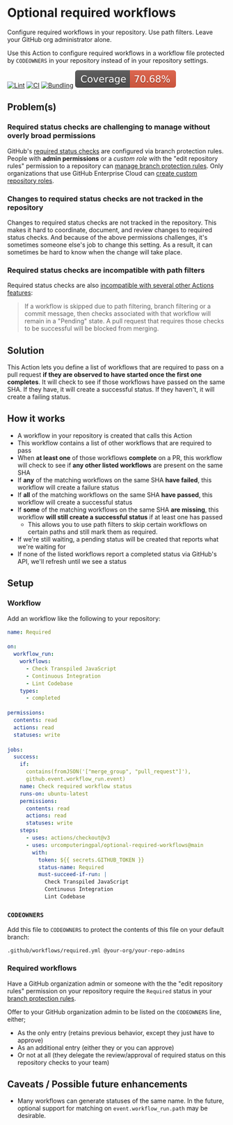 # Optional required workflows

Configure required workflows in your repository. Use path filters. Leave your
GitHub org administrator alone.

Use this Action to configure required workflows in a workflow file protected
by `CODEOWNERS` in your repository instead of in your repository settings.

[![Lint](https://github.com/urcomputeringpal/optional-required-workflows/actions/workflows/linter.yml/badge.svg)](https://github.com/urcomputeringpal/optional-required-workflows/actions/workflows/linter.yml?query=branch%3Amain)
[![CI](https://github.com/urcomputeringpal/optional-required-workflows/actions/workflows/ci.yml/badge.svg)](https://github.com/urcomputeringpal/optional-required-workflows/actions/workflows/ci.yml?query=branch%3Amain)
[![Bundling](https://github.com/urcomputeringpal/optional-required-workflows/actions/workflows/check-dist.yml/badge.svg)](https://github.com/urcomputeringpal/optional-required-workflows/actions/workflows/check-dist.yml?query=branch%3Amain)
[![Coverage](./badges/coverage.svg)](./badges/coverage.svg)

## Problem(s)

### Required status checks are challenging to manage without overly broad permissions

GitHub's
[required status checks](https://docs.github.com/en/pull-requests/collaborating-with-pull-requests/collaborating-on-repositories-with-code-quality-features/troubleshooting-required-status-checks)
are configured via branch protection rules. People with **admin permissions** or
a _custom role_ with the "edit repository rules" permission to a repository can
[manage branch protection rules](https://docs.github.com/en/repositories/configuring-branches-and-merges-in-your-repository/managing-protected-branches/managing-a-branch-protection-rule).
Only organizations that use GitHub Enterprise Cloud can
[create custom repository roles](https://docs.github.com/en/enterprise-cloud@latest/organizations/managing-user-access-to-your-organizations-repositories/managing-repository-roles/managing-custom-repository-roles-for-an-organization).

### Changes to required status checks are not tracked in the repository

Changes to required status checks are not tracked in the repository. This makes
it hard to coordinate, document, and review changes to required status checks.
And because of the above permissions challenges, it's sometimes someone else's
job to change this setting. As a result, it can sometimes be hard to know when
the change will take place.

### Required status checks are incompatible with path filters

Required status checks are also
[incompatible with several other Actions features](https://docs.github.com/en/pull-requests/collaborating-with-pull-requests/collaborating-on-repositories-with-code-quality-features/troubleshooting-required-status-checks#handling-skipped-but-required-checks):

> If a workflow is skipped due to path filtering, branch filtering or a commit
> message, then checks associated with that workflow will remain in a "Pending"
> state. A pull request that requires those checks to be successful will be
> blocked from merging.

## Solution

This Action lets you define a list of workflows that are required to pass on a
pull request **if they are observed to have started once the first one
completes**. It will check to see if those workflows have passed on the same
SHA. If they have, it will create a successful status. If they haven't, it will
create a failing status.

## How it works

- A workflow in your repository is created that calls this Action
- This workflow contains a list of other workflows that are required to pass
- When **at least one** of those workflows **complete** on a PR, this workflow
  will check to see if **any other listed workflows** are present on the same
  SHA
- If **any** of the matching workflows on the same SHA **have failed**, this
  workflow will create a failure status
- If **all** of the matching workflows on the same SHA **have passed**, this
  workflow will create a successful status
- If **some** of the matching workflows on the same SHA **are missing**, this
  workflow **will still create a successful status** if at least one has passed
  - This allows you to use path filters to skip certain workflows on certain
    paths and still mark them as required.
- If we're still waiting, a pending status will be created that reports what
  we're waiting for
- If none of the listed workflows report a completed status via GitHub's API,
  we'll refresh until we see a status

## Setup

### Workflow

Add an workflow like the following to your repository:

```yaml
name: Required

on:
  workflow_run:
    workflows:
      - Check Transpiled JavaScript
      - Continuous Integration
      - Lint Codebase
    types:
      - completed

permissions:
  contents: read
  actions: read
  statuses: write

jobs:
  success:
    if:
      contains(fromJSON('["merge_group", "pull_request"]'),
      github.event.workflow_run.event)
    name: Check required workflow status
    runs-on: ubuntu-latest
    permissions:
      contents: read
      actions: read
      statuses: write
    steps:
      - uses: actions/checkout@v3
      - uses: urcomputeringpal/optional-required-workflows@main
        with:
          token: ${{ secrets.GITHUB_TOKEN }}
          status-name: Required
          must-succeed-if-run: |
            Check Transpiled JavaScript
            Continuous Integration
            Lint Codebase
```

### `CODEOWNERS`

Add this file to `CODEOWNERS` to protect the contents of this file on your
default branch:

```plaintext
.github/workflows/required.yml @your-org/your-repo-admins
```

### Required workflows

Have a GitHub organization admin or someone with the the "edit repository rules"
permission on your repository require the `Required` status in your
[branch protection rules](https://docs.github.com/en/repositories/configuring-branches-and-merges-in-your-repository/managing-protected-branches/managing-a-branch-protection-rule).

Offer to your GitHub organization admin to be listed on the `CODEOWNERS` line,
either;

- As the only entry (retains previous behavior, except they just have to
  approve)
- As an additional entry (either they or you can approve)
- Or not at all (they delegate the review/approval of required status on this
  repository checks to your team)

## Caveats / Possible future enhancements

- Many workflows can generate statuses of the same name. In the future, optional
  support for matching on `event.workflow_run.path` may be desirable.
